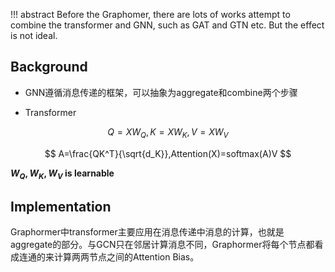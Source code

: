 !!! abstract
    Before the Graphomer, there are lots of works attempt to combine the transformer and GNN, such as GAT and GTN etc. But the effect is not ideal.



## Background

* GNN遵循消息传递的框架，可以抽象为aggregate和combine两个步骤

* Transformer

$$
Q=XW_Q,K=XW_K,V=XW_V
$$

$$
A=\frac{QK^T}{\sqrt{d_K}},Attention(X)=softmax(A)V
$$

**$W_Q,W_K,W_V$ is learnable**

## Implementation
Graphormer中transformer主要应用在消息传递中消息的计算，也就是aggregate的部分。与GCN只在邻居计算消息不同，Graphormer将每个节点都看成连通的来计算两两节点之间的Attention Bias。